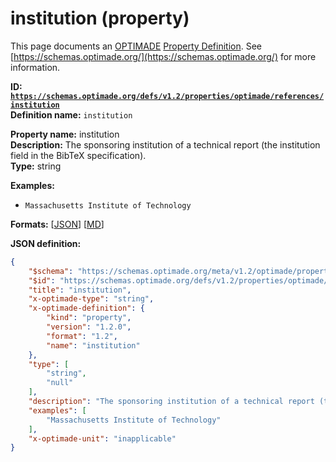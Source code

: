 # institution (property)

This page documents an [OPTIMADE](https://www.optimade.org/) [Property Definition](https://schemas.optimade.org/#definitions). See [https://schemas.optimade.org/](https://schemas.optimade.org/) for more information.

**ID: [`https://schemas.optimade.org/defs/v1.2/properties/optimade/references/institution`](https://schemas.optimade.org/defs/v1.2/properties/optimade/references/institution)**  
**Definition name:** `institution`

**Property name:** institution  
**Description:** The sponsoring institution of a technical report (the institution field in the BibTeX specification).  
**Type:** string  



**Examples:**

- `Massachusetts Institute of Technology`

**Formats:** [[JSON](institution.json)] [[MD](institution.md)]

**JSON definition:**

``` json
{
    "$schema": "https://schemas.optimade.org/meta/v1.2/optimade/property_definition.md",
    "$id": "https://schemas.optimade.org/defs/v1.2/properties/optimade/references/institution",
    "title": "institution",
    "x-optimade-type": "string",
    "x-optimade-definition": {
        "kind": "property",
        "version": "1.2.0",
        "format": "1.2",
        "name": "institution"
    },
    "type": [
        "string",
        "null"
    ],
    "description": "The sponsoring institution of a technical report (the institution field in the BibTeX specification).",
    "examples": [
        "Massachusetts Institute of Technology"
    ],
    "x-optimade-unit": "inapplicable"
}
```